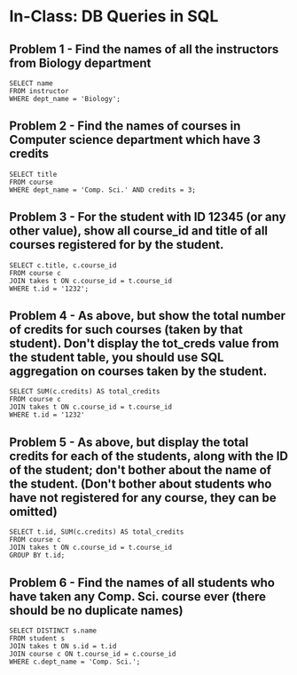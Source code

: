 # In-Class: DB Queries in SQL
## Problem 1 - Find the names of all the instructors from Biology department

```
SELECT name
FROM instructor
WHERE dept_name = 'Biology';
```
## Problem 2 - Find the names of courses in Computer science department which have 3 credits
```
SELECT title
FROM course
WHERE dept_name = 'Comp. Sci.' AND credits = 3;
```
## Problem 3 - For the student with ID 12345 (or any other value), show all course_id and title of all courses registered for by the student.
```
SELECT c.title, c.course_id
FROM course c
JOIN takes t ON c.course_id = t.course_id
WHERE t.id = '1232';
```
## Problem 4 - As above, but show the total number of credits for such courses (taken by that student). Don't display the tot_creds value from the student table, you should use SQL aggregation on courses taken by the student.
```
SELECT SUM(c.credits) AS total_credits
FROM course c
JOIN takes t ON c.course_id = t.course_id
WHERE t.id = '1232'
```
## Problem 5 - As above, but display the total credits for each of the students, along with the ID of the student; don't bother about the name of the student. (Don't bother about students who have not registered for any course, they can be omitted)
```
SELECT t.id, SUM(c.credits) AS total_credits
FROM course c
JOIN takes t ON c.course_id = t.course_id
GROUP BY t.id;
```
## Problem 6 - Find the names of all students who have taken any Comp. Sci. course ever (there should be no duplicate names)
```
SELECT DISTINCT s.name
FROM student s
JOIN takes t ON s.id = t.id
JOIN course c ON t.course_id = c.course_id
WHERE c.dept_name = 'Comp. Sci.';
```

